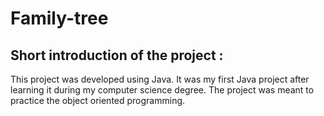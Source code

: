 # Family-tree

## Short introduction of the project : 
This project was developed using Java. 
It was my first Java project after learning it during my computer science degree.
The project was meant to practice the object oriented programming.
